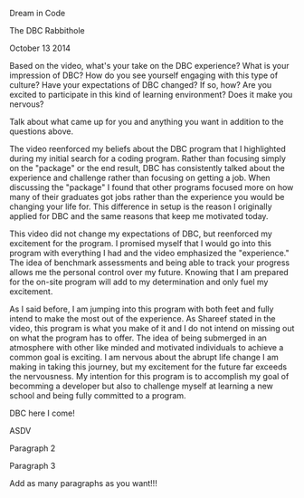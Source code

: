 Dream in Code

The DBC Rabbithole

October 13 2014

Based on the video, what's your take on the DBC experience? What is your impression of DBC? How do you see yourself engaging with this type of culture? Have your expectations of DBC changed? If so, how? Are you excited to participate in this kind of learning environment? Does it make you nervous?

Talk about what came up for you and anything you want in addition to the questions above.

The video reenforced my beliefs about the DBC program that I highlighted during my initial search for a coding program.  Rather than focusing simply on the "package" or the end result, DBC has consistently talked about the experience and challenge rather than focusing on getting a job.  When discussing the "package" I found that other programs focused more on how many of their graduates got jobs rather than the experience you would be changing your life for.  This difference in setup is the reason I originally applied for DBC and the same reasons that keep me motivated today.

This video did not change my expectations of DBC, but reenforced my excitement for the program.  I promised myself that I would go into this program with everything I had and the video emphasized the "experience."  The idea of benchmark assessments and being able to track your progress allows me the personal control over my future.  Knowing that I am prepared for the on-site program will add to my determination and only fuel my excitement.

As I said before,  I am jumping into this program with both feet and fully intend to make the most out of the experience.  As Shareef stated in the video, this program is what you make of it and I do not intend on missing out on what the program has to offer.  The idea of being submerged in an atmosphere with other like minded and motivated individuals to achieve a common goal is exciting.  I am nervous about the abrupt life change I am making in taking this journey, but my excitement for the future far exceeds the nervousness.  My intention for this program is to accomplish my goal of becomming a developer but also to challenge myself at learning a new school and being fully committed to a program.

DBC here I come!

ASDV

Paragraph 2

Paragraph 3

Add as many paragraphs as you want!!!

